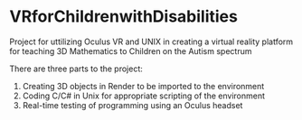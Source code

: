 # VRforChildrenwithDisabilities

Project for uttilizing Oculus VR and UNIX in creating a virtual reality platform for teaching 3D Mathematics to Children on the Autism spectrum

There are three parts to the project:
  1. Creating 3D objects in Render to be imported to the environment
  2. Coding C/C# in Unix for appropriate scripting of the environment
  3. Real-time testing of programming using an Oculus headset
